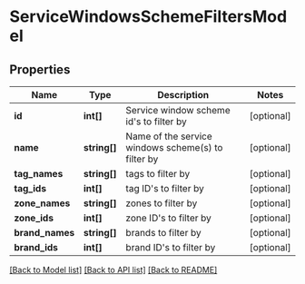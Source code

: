 # ServiceWindowsSchemeFiltersModel

## Properties
Name | Type | Description | Notes
------------ | ------------- | ------------- | -------------
**id** | **int[]** | Service window scheme id&#39;s to filter by | [optional] 
**name** | **string[]** | Name of the service windows scheme(s) to filter by | [optional] 
**tag_names** | **string[]** | tags to filter by | [optional] 
**tag_ids** | **int[]** | tag ID&#39;s to filter by | [optional] 
**zone_names** | **string[]** | zones to filter by | [optional] 
**zone_ids** | **int[]** | zone ID&#39;s to filter by | [optional] 
**brand_names** | **string[]** | brands to filter by | [optional] 
**brand_ids** | **int[]** | brand ID&#39;s to filter by | [optional] 

[[Back to Model list]](../README.md#documentation-for-models) [[Back to API list]](../README.md#documentation-for-api-endpoints) [[Back to README]](../README.md)


